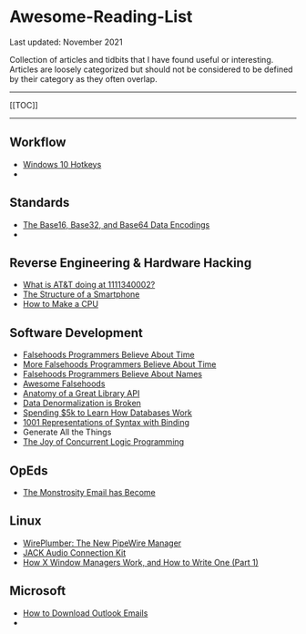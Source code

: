 # Awesome-Reading-List
Last updated: November 2021

Collection of articles and tidbits that I have found useful or interesting. Articles are loosely categorized but should not be considered to be defined by their category as they often overlap.

---

<!-- TocDown Begin -->
[[TOC]]
<!-- TocDown End -->

---


## Workflow

* [Windows 10 Hotkeys](https://support.microsoft.com/en-us/windows/keyboard-shortcuts-in-windows-dcc61a57-8ff0-cffe-9796-cb9706c75eec#WindowsVersion=Windows_10)
* 

## Standards

* [The Base16, Base32, and Base64 Data Encodings](https://datatracker.ietf.org/doc/html/rfc4648)
* 

## Reverse Engineering & Hardware Hacking

* [What is AT&T doing at 1111340002?](https://scribe.rip/telecom-expert/what-is-at-t-doing-at-1111340002-c418876c212c)
* [The Structure of a Smartphone](https://medium.com/telecom-expert/structure-of-a-smartphone-383575de3eaf)
* [How to Make a CPU](https://blog.robertelder.org/how-to-make-a-cpu/)

## Software Development

* [Falsehoods Programmers Believe About Time](https://infiniteundo.com/post/25326999628/falsehoods-programmers-believe-about-time)
* [More Falsehoods Programmers Believe About Time](https://infiniteundo.com/post/25509354022/more-falsehoods-programmers-believe-about-time)
* [Falsehoods Programmers Believe About Names](https://www.kalzumeus.com/2010/06/17/falsehoods-programmers-believe-about-names/)
* [Awesome Falsehoods](https://github.com/kdeldycke/awesome-falsehood)
* [Anatomy of a Great Library API](https://brandur.org/nanoglyphs/019-api-libraries)
* [Data Denormalization is Broken](https://lironshapira.medium.com/data-denormalization-is-broken-7b697352f405)
* [Spending $5k to Learn How Databases Work](https://briananglin.me/posts/spending-5k-to-learn-how-database-indexes-work/)
* [1001 Representations of Syntax with Binding](https://jesper.sikanda.be/posts/1001-syntax-representations.html)
* Generate All the Things
* [The Joy of Concurrent Logic Programming](http://www.call-with-current-continuation.org/articles/the-joy-of-concurrent-logic-programming.txt)

## OpEds
* [The Monstrosity Email has Become](https://ploum.net/the-monstrosity-email-has-become/)

## Linux

* [WirePlumber: The New PipeWire Manager](https://fedoramagazine.org/wireplumber-the-new-pipewire-session-manager/)
* [JACK Audio Connection Kit](https://jackaudio.org/)
* [How X Window Managers Work, and How to Write One (Part 1)](https://jichu4n.com/posts/how-x-window-managers-work-and-how-to-write-one-part-i/)

## Microsoft

* [How to Download Outlook Emails](https://www.kerneldatarecovery.com/blog/how-to-download-emails-from-microsoft-outlook/)
* 

